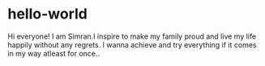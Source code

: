 # hello-world
Hi everyone!
I am Simran.I inspire to make my family proud and live my life happily without any regrets.
I wanna achieve and try everything if it comes in my way atleast for once..
